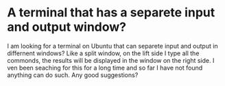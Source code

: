 
# A terminal that has a separete input and output window?

I am looking for a terminal on Ubuntu that can separete input and output in differnent windows? Like a split window, on the lift side I type all the commonds, the results will be displayed in the window on the right side.
I ven been seaching for this for a long time and so far I have not found anything can do such.
Any good suggestions?

        